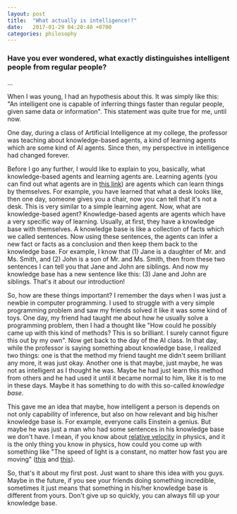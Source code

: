 ```yaml
---
layout: post
title:  "What actually is intelligence!?"
date:   2017-01-29 04:20:40 +0700
categories: philosophy
---
```

### Have you ever wondered, what exactly distinguishes intelligent people from regular people?

...

When I was young, I had an hypothesis about this. It was simply like this:
"An intelligent one is capable of inferring things faster than regular people,
given same data or information". This statement was quite true for me, until now.

One day, during a class of Artificial Intelligence at my college,
the professor was teaching about knowledge-based agents, a kind of learning agents
which are some kind of AI agents. Since then, my perspective in intelligence had
changed forever.

Before I go any further, I would like to explain to you, basically,
what knowledge-based agents and learning agents are. Learning agents (you can find out
what agents are in [this link](https://en.wikipedia.org/wiki/Intelligent_agent)) are
agents which can learn things by themselves. For example, you have learned that what a
desk looks like, then one day, someone gives you a chair, now you can tell that it's
not a desk. This is very similar to a simple learning agent. Now, what are knowledge-based agent?
Knowledge-based agents are agents which have a very specific way of learning.
Usually, at first, they have a knowledge base with themselves. A knowledge base
is like a collection of facts which we called sentences. Now using these sentences, the
agents can infer a new fact or facts as a conclusion and then keep them back to
the knowledge base. For example, I know that (1) Jane is a daughter of Mr. and Ms. Smith, and (2)
John is a son of Mr. and Ms. Smith, then from these two sentences I can tell you that
Jane and John are siblings. And now my knowledge base has a new sentence like this: (3)
Jane and John are siblings. That's it about our introduction!

So, how are these things important? I remember the days when I was just a newbie in computer
programming. I used to struggle with a very simple programming problem and saw my friends solved
it like it was some kind of toys. One day, my friend had taught me about how he usually solve
a programming problem, then I had a thought like "How could he possibly came up with
this kind of methods? This is so brilliant. I surely cannot figure this out by my own". Now
get back to the day of the AI class. In that day, while the professor is saying something
about knowledge base, I realized two things: one is that the method my friend taught me
didn't seem brilliant any more, it was just okay. Another one is that maybe, just maybe,
he was not as intelligent as I thought he was. Maybe he had just learn this method from
others and he had used it until it became normal to him, like it is to me in these days.
Maybe it has something to do with this so-called *knowledge base*.

This gave me an idea that maybe, how intelligent a person is depends on not only
capability of inference, but also on how relevant and big his/her knowledge base is.
For example, everyone calls Einstein a genius. But maybe he was just a man who had some
sentences in his knowledge base we don't have. I mean, if you know about [relative
velocity](https://en.wikipedia.org/wiki/Relative_velocity) in physics, and it is
the only thing you know in physics, how could you come up with something like
"The speed of light is a constant, no matter how fast you are moving"
([this](https://van.physics.illinois.edu/qa/listing.php?id=2605) and
[this](http://www.emc2-explained.info/The-Constant-Speed-of-Light/#.WI0qVZ8-S00)).

So, that's it about my first post. Just want to share this idea with you guys.
Maybe in the future, if you see your friends doing something incredible, sometimes
it just means that something in his/her knowledge base is different from yours.
Don't give up so quickly, you can always fill up your knowledge base.
